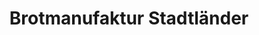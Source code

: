---
title: "Brotmanufaktur Stadtländer"
url: /walsrode/brotmanufaktur-stadtlaender/
shop: Bäckerei
---